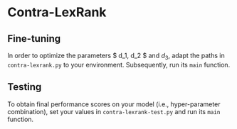 # Contra-LexRank

## Fine-tuning

In order to optimize the parameters $ d_1, d_2 $ and $d_3$, adapt the paths in `contra-lexrank.py` 
to your environment. Subsequently, run its `main` function.

## Testing

To obtain final performance scores on your model (i.e.,
hyper-parameter combination), set your values in `contra-lexrank-test.py` and run
its `main` function.
